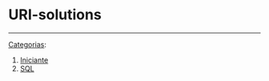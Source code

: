 # URI-solutions

---
[Categorias](https://www.urionlinejudge.com.br/judge/pt/categories):
1. [Iniciante](categorias/iniciante#iniciante)
1. [SQL](categorias/sql#sql)
